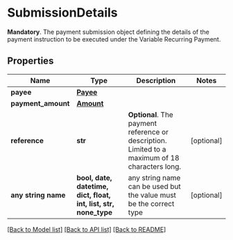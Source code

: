 # SubmissionDetails

__Mandatory__. The payment submission object defining the details of the payment instruction to be executed under the Variable Recurring Payment.

## Properties
Name | Type | Description | Notes
------------ | ------------- | ------------- | -------------
**payee** | [**Payee**](Payee.md) |  | 
**payment_amount** | [**Amount**](Amount.md) |  | 
**reference** | **str** | __Optional__. The payment reference or description. Limited to a maximum of 18 characters long. | [optional] 
**any string name** | **bool, date, datetime, dict, float, int, list, str, none_type** | any string name can be used but the value must be the correct type | [optional]

[[Back to Model list]](../README.md#documentation-for-models) [[Back to API list]](../README.md#documentation-for-api-endpoints) [[Back to README]](../README.md)


